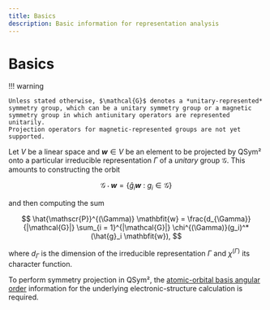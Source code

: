 ```yaml
---
title: Basics
description: Basic information for representation analysis
---
```


# Basics

!!! warning

    Unless stated otherwise, $\mathcal{G}$ denotes a *unitary-represented* symmetry group, which can be a unitary symmetry group or a magnetic symmetry group in which antiunitary operators are represented unitarily.
    Projection operators for magnetic-represented groups are not yet supported.

Let $V$ be a linear space and $\mathbfit{w} \in V$ be an element to be projected by QSym² onto a particular irreducible representation $\Gamma$ of a *unitary* group $\mathcal{G}$.
This amounts to constructing the orbit

$$
    \mathcal{G} \cdot \mathbfit{w} = \{ \hat{g}_i \mathbfit{w} \ :\ g_i \in \mathcal{G} \}
$$

and then computing the sum

$$
    \hat{\mathscr{P}}^{(\Gamma)} \mathbfit{w} = \frac{d_{\Gamma}}{|\mathcal{G}|} \sum_{i = 1}^{|\mathcal{G}|} \chi^{(\Gamma)}(g_i)^* (\hat{g}_i \mathbfit{w}),
$$

where $d_{\Gamma}$ is the dimension of the irreducible representation $\Gamma$ and $\chi^{(\Gamma)}$ its character function.

To perform symmetry projection in QSym², the [atomic-orbital basis angular order](../representation-analysis/basics.md#atomic-orbital-basis-angular-order) information for the underlying electronic-structure calculation is required.
